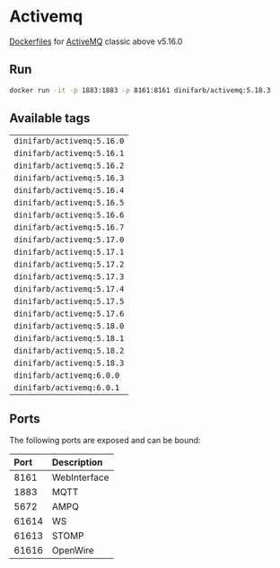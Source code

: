 # Activemq
[Dockerfiles](https://github.com/DiniFarb/activemq) for [ActiveMQ](https://activemq.apache.org/components/classic/download/) classic above v5.16.0

## Run 

```bash
docker run -it -p 1883:1883 -p 8161:8161 dinifarb/activemq:5.18.3
```

## Available tags
||
|------|
|```dinifarb/activemq:5.16.0```|
|```dinifarb/activemq:5.16.1```|
|```dinifarb/activemq:5.16.2```|
|```dinifarb/activemq:5.16.3```|
|```dinifarb/activemq:5.16.4```|
|```dinifarb/activemq:5.16.5```|
|```dinifarb/activemq:5.16.6```|
|```dinifarb/activemq:5.16.7```|
|```dinifarb/activemq:5.17.0```|
|```dinifarb/activemq:5.17.1```|
|```dinifarb/activemq:5.17.2```|
|```dinifarb/activemq:5.17.3```|
|```dinifarb/activemq:5.17.4```|
|```dinifarb/activemq:5.17.5```|
|```dinifarb/activemq:5.17.6```|
|```dinifarb/activemq:5.18.0```|
|```dinifarb/activemq:5.18.1```|
|```dinifarb/activemq:5.18.2```|
|```dinifarb/activemq:5.18.3```|
|```dinifarb/activemq:6.0.0```| **not yet working**
|```dinifarb/activemq:6.0.1```| **not yet working**

## Ports

The following ports are exposed and can be bound:

| Port  | Description |
|:------|:------------|
| 8161  | WebInterface  |
| 1883  | MQTT        |
| 5672  | AMPQ        |
| 61614 | WS          |
| 61613 | STOMP       |
| 61616 | OpenWire    |

